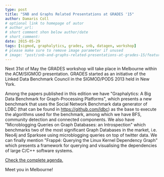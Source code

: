 ```yaml
---
type: post
title: "SNB and Graphs Related Presentations at GRADES '15"
author: Damaris Coll
# optional link to homepage of autor
# author_url: 
# short comment shon below author/date
# short_comment:
date: 2015-05-29
tags: [sigmod, graphalytics, grades, snb, datagen, workshop]
# please make sure to remove image parameter if unused
# image: "post/snb-and-graphs-related-presentations-at-grades-15/featured.png" 
---
```


Next 31st of  May the GRADES workshop will take place in Melbourne within the ACM/SIGMOD presentation. GRADES started as an initiative of the Linked Data Benchmark Council in the SIGMOD/PODS 2013 held in New York. 

Among the papers published in this edition we have "Graphalytics: A Big Data Benchmark for Graph-Processing Platforms", which presents a new benchmark that uses the Social Network Benchmark data generator of LDBC (that can be found in https://github.com/ldbc) as the base to execute the algorithms used for the benchmark, among which we have BFS, community detection and connected components. We also have "Microblogging Queries on Graph Databases: an Introspection" which benchmarks two of the most significant Graph Databases in the market, i.e. Neo4j and Sparksee using microblogging queries on top of twitter data. We can finally mention "Frappé: Querying the Linux Kernel Dependency Graph" which presents a framework for querying and visualising the dependencies of large C/C++ software systems.

[Check the complete agenda.](http://event.cwi.nl/grades2015/program.shtml)

Meet you in Melbourne!
